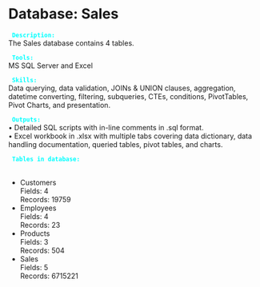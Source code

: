 # Database: Sales

<code style="color : cyan"> **Description:** </code> <br/>
The Sales database contains 4 tables.

<code style="color : cyan"> **Tools:** </code> <br/>
MS SQL Server and Excel

<code style="color : cyan"> **Skills:** </code> <br/>
Data querying, data validation, JOINs & UNION clauses, aggregation, datetime converting, filtering, subqueries, CTEs, conditions, PivotTables, Pivot Charts, and presentation.

<code style="color : cyan"> **Outputs:** </code> <br/>
•  Detailed SQL scripts with in-line comments in .sql format. <br/>
•  Excel workbook in .xlsx with multiple tabs covering data dictionary, data handling documentation, queried tables, pivot tables, and charts.

<code style="color : cyan"> **Tables in database:**  </code> <br/>
-	Customers<br/>
    Fields: 4<br/>
    Records: 19759
-	Employees<br/>
    Fields: 4<br/>
    Records: 23
-	Products<br/>
    Fields: 3<br/>
    Records: 504
-	Sales<br/>
    Fields: 5<br/>
    Records: 6715221
